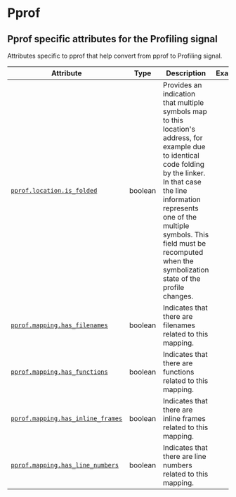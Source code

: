 <!-- NOTE: THIS FILE IS AUTOGENERATED. DO NOT EDIT BY HAND. -->
<!-- see templates/registry/markdown/attribute_namespace.md.j2 -->

# Pprof

## Pprof specific attributes for the Profiling signal

Attributes specific to pprof that help convert from pprof to Profiling signal.

| Attribute | Type | Description | Examples | Stability |
|---|---|---|---|---|
| <a id="pprof-location-is-folded" href="#pprof-location-is-folded">`pprof.location.is_folded`</a> | boolean | Provides an indication that multiple symbols map to this location's address, for example due to identical code folding by the linker. In that case the line information represents one of the multiple symbols. This field must be recomputed when the symbolization state of the profile changes. |  | ![Development](https://img.shields.io/badge/-development-blue) |
| <a id="pprof-mapping-has-filenames" href="#pprof-mapping-has-filenames">`pprof.mapping.has_filenames`</a> | boolean | Indicates that there are filenames related to this mapping. |  | ![Development](https://img.shields.io/badge/-development-blue) |
| <a id="pprof-mapping-has-functions" href="#pprof-mapping-has-functions">`pprof.mapping.has_functions`</a> | boolean | Indicates that there are functions related to this mapping. |  | ![Development](https://img.shields.io/badge/-development-blue) |
| <a id="pprof-mapping-has-inline-frames" href="#pprof-mapping-has-inline-frames">`pprof.mapping.has_inline_frames`</a> | boolean | Indicates that there are inline frames related to this mapping. |  | ![Development](https://img.shields.io/badge/-development-blue) |
| <a id="pprof-mapping-has-line-numbers" href="#pprof-mapping-has-line-numbers">`pprof.mapping.has_line_numbers`</a> | boolean | Indicates that there are line numbers related to this mapping. |  | ![Development](https://img.shields.io/badge/-development-blue) |
